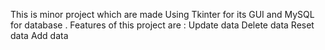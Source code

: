 This is minor project which are made Using Tkinter for its GUI and MySQL for database .
Features of this project are : 
Update data 
Delete data 
Reset data
Add data
